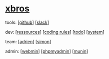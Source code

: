 [xbros](https://xbros.tspace.fr)
=======================

tools: 
[[github](https://github.com/xbros)] 
[[slack](https://todxbros.slack.com)] 

dev:
[[ressources](resources.html)] 
[[coding rules](codingrules.html)] 
[[todo](todo.html)] 
[[system](system.html)] 

team: 
[[adrien](adrien/)] 
[[simon](simon/)]

admin: 
[[webmin](https://sd-63062.tspace.fr:10000)] 
[[phpmyadmin](https://sd-63062.tspace.fr/phpmyadmin/)] 
[[munin](https://sd-63062.tspace.fr/munin/)] 
